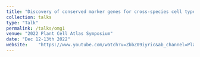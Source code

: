 ```yaml
---
title: "Discovery of conserved marker genes for cross-species cell type assignment by machine learning"
collection: talks
type: "Talk"
permalink: /talks/omg1
venue: "2022 Plant Cell Atlas Symposium"
date: "Dec 12-13th 2022"
website:	"https://www.youtube.com/watch?v=ZbbZ09iyric&ab_channel=PlantCellAtlas"
---
```


